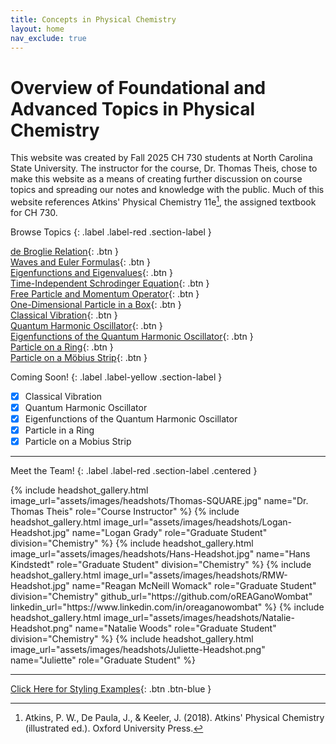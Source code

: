 ```yaml
---
title: Concepts in Physical Chemistry
layout: home
nav_exclude: true
---
```


# Overview of Foundational and Advanced Topics in Physical Chemistry
This website was created by Fall 2025 CH 730 students at North Carolina State University. The instructor for the course, Dr. Thomas Theis, chose to make this website as a means of creating further discussion on course topics and spreading our notes and knowledge with the public. Much of this website references Atkins' Physical Chemistry 11e[^1], the assigned textbook for CH 730.

Browse Topics
{: .label .label-red .section-label }

[de Broglie Relation](de-broglie-relation.html){: .btn } \
[Waves and Euler Formulas](waves-and-euler-formulas.html){: .btn } \
[Eigenfunctions and Eigenvalues](Eigenfunctions-and-Eigenvalues.html){: .btn } \
[Time-Independent Schrodinger Equation](time-independent-schrodinger-equation.html){: .btn } \
[Free Particle and Momentum Operator](free-particle-and-momentum-operator.html){: .btn } \
[One-Dimensional Particle in a Box](1D-Particle-in-a-Box.html){: .btn } \
[Classical Vibration](Classical-Vibration.html){: .btn } \
[Quantum Harmonic Oscillator](Harmonic-Oscillator.html){: .btn } \
[Eigenfunctions of the Quantum Harmonic Oscillator](Eigenfunctions-of-the-Quantum-Harmonic-Oscillator.html){: .btn } \
[Particle on a Ring](Particle-In-A-Ring.html){: .btn } \
[Particle on a Möbius Strip](particle-mobius-strip.html){: .btn } 

Coming Soon!
{: .label .label-yellow .section-label }

- [x] Classical Vibration
- [x] Quantum Harmonic Oscillator
- [x] Eigenfunctions of the Quantum Harmonic Oscillator
- [x] Particle in a Ring
- [x] Particle on a Mobius Strip

---

Meet the Team!
{: .label .label-red .section-label .centered }

<div class="headshot-gallery">
{% include headshot_gallery.html
    image_url="assets/images/headshots/Thomas-SQUARE.jpg"
    name="Dr. Thomas Theis"
    role="Course Instructor"
%}
{% include headshot_gallery.html
    image_url="assets/images/headshots/Logan-Headshot.jpg"
    name="Logan Grady"
    role="Graduate Student"
    division="Chemistry"
%}
{% include headshot_gallery.html
    image_url="assets/images/headshots/Hans-Headshot.jpg"
    name="Hans Kindstedt"
    role="Graduate Student"
    division="Chemistry"
%}
{% include headshot_gallery.html
    image_url="assets/images/headshots/RMW-Headshot.jpg"
    name="Reagan McNeill Womack"
    role="Graduate Student"
    division="Chemistry"
    github_url="https://github.com/oREAGanoWombat"
    linkedin_url="https://www.linkedin.com/in/oreaganowombat"
%}
{% include headshot_gallery.html
    image_url="assets/images/headshots/Natalie-Headshot.png"
    name="Natalie Woods"
    role="Graduate Student"
    division="Chemistry"
%}
{% include headshot_gallery.html
    image_url="assets/images/headshots/Juliette-Headshot.png"
    name="Juliette"
    role="Graduate Student"
%}
</div>

---

[Click Here for Styling Examples](Components-Example.html){: .btn .btn-blue }

[^1]: Atkins, P. W., De Paula, J., & Keeler, J. (2018). Atkins' Physical Chemistry (illustrated ed.). Oxford University Press.
